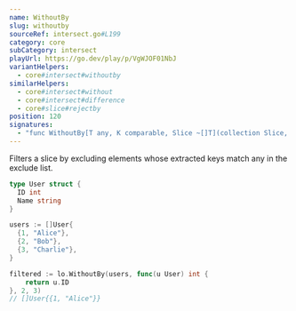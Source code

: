 ```yaml
---
name: WithoutBy
slug: withoutby
sourceRef: intersect.go#L199
category: core
subCategory: intersect
playUrl: https://go.dev/play/p/VgWJOF01NbJ
variantHelpers:
  - core#intersect#withoutby
similarHelpers:
  - core#intersect#without
  - core#intersect#difference
  - core#slice#rejectby
position: 120
signatures:
  - "func WithoutBy[T any, K comparable, Slice ~[]T](collection Slice, iteratee func(item T) K, exclude ...K) Slice"
---
```


Filters a slice by excluding elements whose extracted keys match any in the exclude list.

```go
type User struct {
  ID int
  Name string
}

users := []User{
  {1, "Alice"},
  {2, "Bob"},
  {3, "Charlie"},
}

filtered := lo.WithoutBy(users, func(u User) int {
    return u.ID
}, 2, 3)
// []User{{1, "Alice"}}
```


